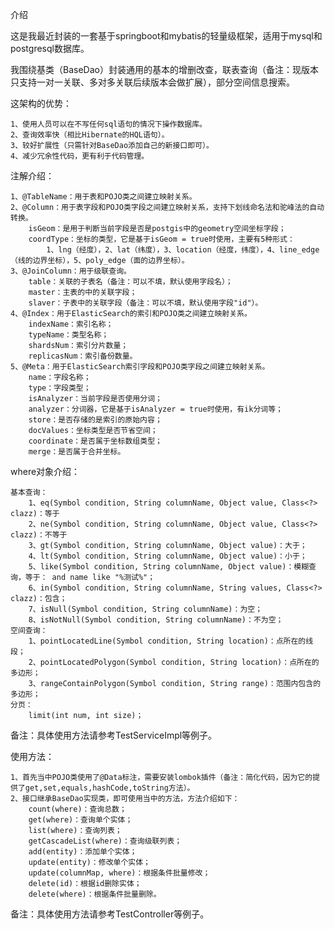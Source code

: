介绍

这是我最近封装的一套基于springboot和mybatis的轻量级框架，适用于mysql和postgresql数据库。

我围绕基类（BaseDao）封装通用的基本的增删改查，联表查询（备注：现版本只支持一对一关联、多对多关联后续版本会做扩展），部分空间信息搜索。

这架构的优势：
	
	1、使用人员可以在不写任何sql语句的情况下操作数据库。
	2、查询效率快（相比Hibernate的HQL语句）。
	3、较好扩展性（只需针对BaseDao添加自己的新接口即可）。
	4、减少冗余性代码，更有利于代码管理。
	
注解介绍：
	
	1、@TableName：用于表和POJO类之间建立映射关系。
	2、@Column：用于表字段和POJO类字段之间建立映射关系，支持下划线命名法和驼峰法的自动转换。
	  	isGeom：是用于判断当前字段是否是postgis中的geometry空间坐标字段；
	  	coordType：坐标的类型，它是基于isGeom = true时使用，主要有5种形式：
	  		1、lng（经度），2、lat（纬度），3、location（经度，纬度），4、line_edge（线的边界坐标），5、poly_edge（面的边界坐标）。
	3、@JoinColumn：用于级联查询。
		table：关联的子表名（备注：可以不填，默认使用字段名）；
		master：主表的中的关联字段；
		slaver：子表中的关联字段（备注：可以不填，默认使用字段"id"）。
	4、@Index：用于ElasticSearch的索引和POJO类之间建立映射关系。
		indexName：索引名称；
		typeName：类型名称；
		shardsNum：索引分片数量；
		replicasNum：索引备份数量。
	5、@Meta：用于ElasticSearch索引字段和POJO类字段之间建立映射关系。
		name：字段名称；
		type：字段类型；
		isAnalyzer：当前字段是否使用分词；
		analyzer：分词器，它是基于isAnalyzer = true时使用，有ik分词等；
		store：是否存储的是索引的原始内容；
		docValues：坐标类型是否节省空间；
		coordinate：是否属于坐标数组类型；
		merge：是否属于合并坐标。
		
where对象介绍：
	
	基本查询：	
		1、eq(Symbol condition, String columnName, Object value, Class<?> clazz)：等于
		2、ne(Symbol condition, String columnName, Object value, Class<?> clazz)：不等于
		3、gt(Symbol condition, String columnName, Object value)：大于；
		4、lt(Symbol condition, String columnName, Object value)：小于；
		5、like(Symbol condition, String columnName, Object value)：模糊查询，等于： and name like "%测试%"；
		6、in(Symbol condition, String columnName, String values, Class<?> clazz)：包含；
		7、isNull(Symbol condition, String columnName)：为空；
		8、isNotNull(Symbol condition, String columnName)：不为空；
	空间查询：	
		1、pointLocatedLine(Symbol condition, String location)：点所在的线段；
		2、pointLocatedPolygon(Symbol condition, String location)：点所在的多边形；
		3、rangeContainPolygon(Symbol condition, String range)：范围内包含的多边形；
	分页：
		limit(int num, int size)；
	
备注：具体使用方法请参考TestServiceImpl等例子。
	

使用方法：
	
	1、首先当中POJO类使用了@Data标注，需要安装lombok插件（备注：简化代码，因为它的提供了get,set,equals,hashCode,toString方法）。
	2、接口继承BaseDao实现类，即可使用当中的方法，方法介绍如下：
		count(where)：查询总数；
		get(where)：查询单个实体；
		list(where)：查询列表；
		getCascadeList(where)：查询级联列表；
		add(entity)：添加单个实体；
		update(entity)：修改单个实体；
		update(columnMap, where)：根据条件批量修改；
		delete(id)：根据id删除实体；
		delete(where)：根据条件批量删除。

备注：具体使用方法请参考TestController等例子。
	

